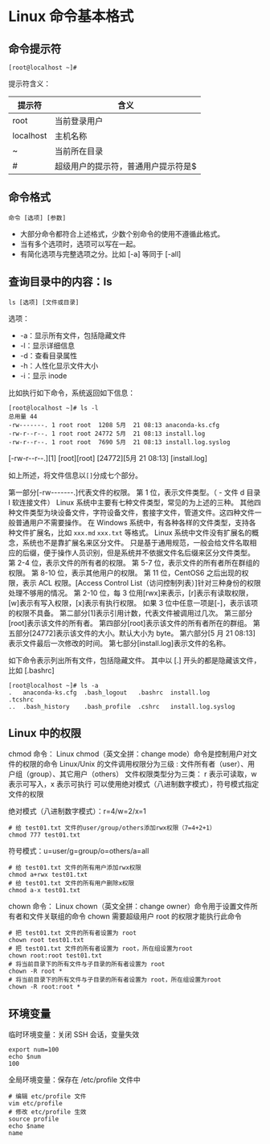 # Linux 命令基本格式

## 命令提示符

```
[root@localhost ~]#
```

提示符含义：

| 提示符    | 含义                                 |
| --------- | ------------------------------------ |
| root      | 当前登录用户                         |
| localhost | 主机名称                             |
| ~         | 当前所在目录                         |
| \#        | 超级用户的提示符，普通用户提示符是\$ |

## 命令格式

```
命令 [选项] [参数]
```

- 大部分命令都符合上述格式，少数个别命令的使用不遵循此格式。
- 当有多个选项时，选项可以写在一起。
- 有简化选项与完整选项之分。比如 [-a] 等同于 [-all]

## 查询目录中的内容：ls

```
ls [选项] [文件或目录]
```

选项：

- -a：显示所有文件，包括隐藏文件
- -l：显示详细信息
- -d：查看目录属性
- -h：人性化显示文件大小
- -i：显示 inode

比如执行如下命令，系统返回如下信息：

```
[root@localhost ~]# ls -l
总用量 44
-rw-------. 1 root root  1208 5月  21 08:13 anaconda-ks.cfg
-rw-r--r--. 1 root root 24772 5月  21 08:13 install.log
-rw-r--r--. 1 root root  7690 5月  21 08:13 install.log.syslog
```

[-rw-r--r--.][1] [root][root] [24772][5月 21 08:13] [install.log]

如上所述，将文件信息以`[]`分成七个部分。

第一部分[-rw-------.]代表文件的权限。
第 1 位，表示文件类型。（ - 文件 d 目录 l 软连接文件）
Linux 系统中主要有七种文件类型，常见的为上述的三种。
其他四种文件类型为块设备文件，字符设备文件，套接字文件，管道文件。这四种文件一般普通用户不需要操作。
在 Windows 系统中，有各种各样的文件类型，支持各种文件扩展名，比如 `xxx.md` `xxx.txt` 等格式。
Linux 系统中文件没有扩展名的概念，系统也不是靠扩展名来区分文件。
只是基于通用规范，一般会给文件名取相应的后缀，便于操作人员识别，但是系统并不依据文件名后缀来区分文件类型。
第 2-4 位，表示文件的所有者的权限。
第 5-7 位，表示文件的所有者所在群组的权限。
第 8-10 位，表示其他用户的权限。
第 11 位，CentOS6 之后出现的权限，表示 ACL 权限。[Access Control List（访问控制列表）]针对三种身份的权限处理不够用的情况。
第 2-10 位，每 3 位用[rwx]来表示，[r]表示有读取权限，[w]表示有写入权限，[x]表示有执行权限。
如果 3 位中任意一项是[-]，表示该项的权限不具备。
第二部分[1]表示引用计数，代表文件被调用过几次。
第三部分[root]表示该文件的所有者。
第四部分[root]表示该文件的所有者所在的群组。
第五部分[24772]表示该文件的大小。默认大小为 byte。
第六部分[5 月 21 08:13]表示文件最后一次修改的时间。
第七部分[install.log]表示文件的名称。

如下命令表示列出所有文件，包括隐藏文件。
其中以 [.] 开头的都是隐藏该文件，比如 [.bashrc]

```
[root@localhost ~]# ls -a
.   anaconda-ks.cfg  .bash_logout   .bashrc  install.log         .tcshrc
..  .bash_history    .bash_profile  .cshrc   install.log.syslog
```

## Linux 中的权限

chmod 命令：
Linux chmod（英文全拼：change mode）命令是控制用户对文件的权限的命令
Linux/Unix 的文件调用权限分为三级 : 文件所有者（user）、用户组（group）、其它用户（others）
文件权限类型分为三类： r 表示可读取，w 表示可写入，x 表示可执行
可以使用绝对模式（八进制数字模式），符号模式指定文件的权限

绝对模式（八进制数字模式）：r=4/w=2/x=1

```shell
# 给 test01.txt 文件的user/group/others添加rwx权限（7=4+2+1）
chmod 777 test01.txt
```

符号模式：u=user/g=group/o=others/a=all

```shell
# 给 test01.txt 文件的所有用户添加rwx权限
chmod a+rwx test01.txt
# 给 test01.txt 文件的所有用户删除x权限
chmod a-x test01.txt
```

chown 命令：
Linux chown（英文全拼：change owner）命令用于设置文件所有者和文件关联组的命令
chown 需要超级用户 root 的权限才能执行此命令

```shell
# 把 test01.txt 文件的所有者设置为 root
chown root test01.txt
# 把 test01.txt 文件的所有者设置为 root，所在组设置为root
chown root:root test01.txt
# 将当前目录下的所有文件与子目录的所有者设置为 root
chown -R root *
# 将当前目录下的所有文件与子目录的所有者设置为 root，所在组设置为root
chown -R root:root *
```

## 环境变量

临时环境变量：关闭 SSH 会话，变量失效

```shell
export num=100
echo $num
100
```

全局环境变量：保存在 /etc/profile 文件中

```shell
# 编辑 etc/profile 文件
vim etc/profile
# 修改 etc/profile 生效
source profile
echo $name
name
```

